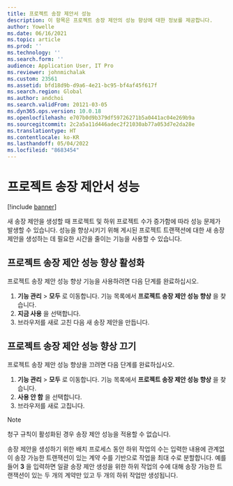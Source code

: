 ```yaml
---
title: 프로젝트 송장 제안서 성능
description: 이 항목은 프로젝트 송장 제안의 성능 향상에 대한 정보를 제공합니다.
author: Yowelle
ms.date: 06/16/2021
ms.topic: article
ms.prod: ''
ms.technology: ''
ms.search.form: ''
audience: Application User, IT Pro
ms.reviewer: johnmichalak
ms.custom: 23561
ms.assetid: bfd18d9b-d9a6-4e21-bc95-bf4af45f617f
ms.search.region: Global
ms.author: andchoi
ms.search.validFrom: 20121-03-05
ms.dyn365.ops.version: 10.0.18
ms.openlocfilehash: e707b0d9b379df59726271b5a0441ac04e269b9a
ms.sourcegitcommit: 2c2a5a11d446adec2f21030ab77a053d7e2da28e
ms.translationtype: HT
ms.contentlocale: ko-KR
ms.lasthandoff: 05/04/2022
ms.locfileid: "8683454"
---
```

# <a name="project-invoice-proposal-performance"></a>프로젝트 송장 제안서 성능

[!include [banner](../includes/banner.md)]

새 송장 제안을 생성할 때 프로젝트 및 하위 프로젝트 수가 증가함에 따라 성능 문제가 발생할 수 있습니다. 성능을 향상시키기 위해 게시된 프로젝트 트랜잭션에 대한 새 송장 제안을 생성하는 데 필요한 시간을 줄이는 기능을 사용할 수 있습니다.

## <a name="enable-project-invoice-proposal-performance-enhancement"></a>프로젝트 송장 제안 성능 향상 활성화
프로젝트 송장 제안 성능 향상 기능을 사용하려면 다음 단계를 완료하십시오.

1.  **기능 관리** > **모두** 로 이동합니다. 기능 목록에서 **프로젝트 송장 제안 성능 향상** 을 찾습니다.
2.  **지금 사용** 을 선택합니다.
3.  브라우저를 새로 고친 다음 새 송장 제안을 만듭니다.

## <a name="turn-off-project-invoice-proposal-performance-enhancement"></a>프로젝트 송장 제안 성능 향상 끄기
프로젝트 송장 제안 성능 향상을 끄려면 다음 단계를 완료하십시오.

1.  **기능 관리** > **모두** 로 이동합니다. 기능 목록에서 **프로젝트 송장 제안 성능 향상** 을 찾습니다.
2.  **사용 안 함** 을 선택합니다.
3.  브라우저를 새로 고칩니다.

> [!NOTE]
> 청구 규칙이 활성화된 경우 송장 제안 성능을 적용할 수 없습니다.
> 
> 송장 제안을 생성하기 위한 배치 프로세스 동안 하위 작업의 수는 입력한 내용에 관계없이 송장 가능한 트랜잭션이 있는 계약 수를 기반으로 작업을 최대 수로 분할합니다. 예를 들어 **3** 을 입력하면 일괄 송장 제안 생성을 위한 하위 작업의 수에 대해 송장 가능한 트랜잭션이 있는 두 개의 계약만 있고 두 개의 하위 작업만 생성됩니다.
